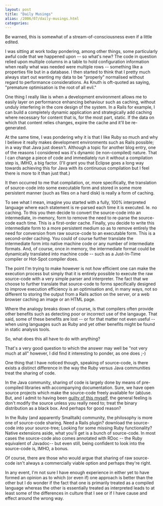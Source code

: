 ```yaml
---
layout: post
title: "Daily Musings"
alias: /2006/07/daily-musings.html
categories:
---
```

Be warned, this is somewhat of a stream-of-consciousness even if a little edited.

I was sitting at work today pondering, among other things, some particularly awful code that we happened upon -- so what's new? The code in question relied upon multiple columns in a table to hold configuration information when really what was needed were multiple rows -- something like a properties file but in a database. I then started to think that I pretty much always start out wanting my data to be "properly" normalised without regard to performance considerations. As Knuth is oft-quoted as saying, "premature optimisation is the root of all evil."

One thing I really like is when a development environment allows me to easily layer on performance enhancing behaviour such as caching, without unduly interfering in the core design of the system. In a Rails for example, I can build a completely dynamic application and strategically add caching where necessary for content that is, for the most part, static. If the data on which that content relies changes, expire the cache and it'll be re-generated.

At the same time, I was pondering why it is that I like Ruby so much and why I believe it really makes development environments such as Rails possible; in a way that Java just doesn't. Although a topic for another blog entry, one of the reasons I considered was it's dynamic (ie non-compiled) nature. That I can change a piece of code and immediately run it without a compilation step is, IMHO, a big factor. (I'll grant you that Eclipse goes a long way towards achieving this for Java with its continuous compilation but I feel there is more to it than just that.)

It then occurred to me that compilation, or, more specifically, the translation of source-code into some executable form and stored in some more persistent manner (such as files on a hard disk) is really a form of caching.

To see what I mean, imagine you started with a fully, 100% interpreted language where each statement is re-parsed each time it is executed. Ie. no caching. To this you then decide to convert the source-code into an intermediate, in-memory, form to remove the need to re-parse the source-code each time. This is a first-order cache. Finally, you decide to write this intermediate form to a more persistent medium so as to remove entirely the need for conversion from raw source-code to an executable form. This is a second-order caching. You could of course further translate the intermediate form into native machine code or any number of intermediate formats. And, of course, once in memory, the intermediate format could be dynamically translated into machine code -- such as a Just-In-Time compiler or Hot-Spot compiler does.

The point I'm trying to make however is not _how_ efficient one can make the execution process but simply that it is entirely possible to execute the raw source-code with a very simple parser and interpreter. The fact that we choose to further translate that source-code to forms specifically designed to improve execution efficiency is an optimisation and, in many ways, not so different to storing the output from a Rails action on the server, or a web browser caching an image or an HTML page.

Where the analogy breaks down of course, is that compilers often provide other benefits such as detecting poor or incorrect use of the langauge. That said, some of these benefits are lost -- or for that matter not even useful -- when using languages such as Ruby and yet other benefits might be found in static analysis tools.

So, what does this all have to do with anything?

That's a very good question to which the answer may well be "not very much at all" however, I did find it interesting to ponder, as one does ;-)

One thing that I have noticed though, speaking of source-code, is there exists a distinct difference in the way the Ruby versus Java communities treat the sharing of code.

In the Java community, sharing of code is largely done by means of pre-compiled libraries with accompanying documentation. Sure, we have open source projects which make the source-code freely available for (ab)use. But, and I admit to having been [guilty of this myself](/blog/2004/10/27/when-corporates-embrace-open-source), the general feeling is don't modify the source unless you really need to; treat the binary distribution as a black box. And perhaps for good reason?

In the Ruby (and apparently Smalltalk) community, the philosophy is more one of source-code sharing. Need a Rails plugin? download the source-code into your source-tree; Looking for some missing Ruby functionality? Native extensions aside, what you'll get is a bunch of source-code. In most cases the source-code also comes annotated with RDoc -- the Ruby equivalent of Javadoc-- but even still, being confident to look into the source-code is, IMHO, a bonus.

Of course, there are those who would argue that sharing of raw source-code isn't always a commercially viable option and perhaps they're right.

In any event, I'm not sure I have enough experience in either yet to have formed an opinion as to which (or even if) one approach is better than the other but I do wonder if the fact that one is primarily treated as a compiled language whereas the other is essentially treated as interpreted leads to at least some of the differences in culture that I see or if I have cause and effect around the wrong way.
